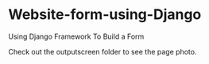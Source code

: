 # Website-form-using-Django
Using Django Framework To Build a Form





Check out the outputscreen folder to see the page photo.
